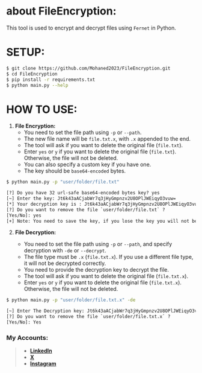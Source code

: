 # **about FileEncryption:**
This tool is used to encrypt and decrypt files using `Fernet` in Python.

# **SETUP:**
```sh
$ git clone https://github.com/Mohaned2023/FileEncryption.git
$ cd FileEncryption 
$ pip install -r requirements.txt
$ python main.py --help
```

# **HOW TO USE:**
1. **File Encryption:**
    - You need to set the file path using `-p` or `--path`.
    - The new file name will be `file.txt.x`, with `.x` appended to the end.
    - The tool will ask if you want to delete the original file (`file.txt`).
    - Enter `yes` or `y` if you want to delete the original file (`file.txt`). Otherwise, the file will not be deleted.
    - You can also specify a custom key if you have one.
    - The key should be `base64-encoded` bytes.
```sh
$ python main.py -p "user/folder/file.txt"
```
```txt
[?] Do you have 32 url-safe base64-encoded bytes key? yes
[~] Enter the key: Jt6k43aACjabWr7q3jHyGmpnzv2U8OPlJWEiqyO3vuw=
[*] Your decryption key is : Jt6k43aACjabWr7q3jHyGmpnzv2U8OPlJWEiqyO3vuw=
[?] Do you want to remove the file `user/folder/file.txt` ?
[Yes/No]: yes
[+] Note: You need to save the key, if you lose the key you will not be able to decrypt the file!!
```

2. **File Decryption:**

    - You need to set the file path using `-p` or `--path`, and specify decryption with `-de` or `--decrypt`.
    - The file type must be `.x` (`file.txt.x`). If you use a different file type, it will not be decrypted correctly.
    - You need to provide the decryption key to decrypt the file.
    - The tool will ask if you want to delete the original file (`file.txt.x`).
    - Enter `yes` or `y` if you want to delete the original file (`file.txt.x`). Otherwise, the file will not be deleted.
```sh
$ python main.py -p "user/folder/file.txt.x" -de
```

```txt
[~] Enter The Decryption key: Jt6k43aACjabWr7q3jHyGmpnzv2U8OPlJWEiqyO3vuw=
[?] Do you want to remove the file `user/folder/file.txt.x` ?
[Yes/No]: Yes
```

### **My Accounts:**
> - [**LinkedIn**](https://www.linkedin.com/in/mohaned2023)  
> - [**X**](https://x.com/MrX2023M)
> - [**Instagram**](https://www.instagram.com/mr.lxzl)
